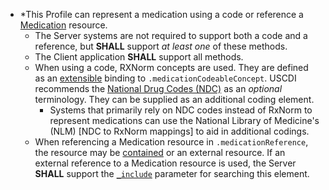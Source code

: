 * \*This Profile can represent a medication using a code or reference a [Medication] resource.
    *  The Server systems are not required to support both a code and a reference, but **SHALL** support *at least one* of these methods.
    *  The Client application **SHALL** support all methods.
    *  When using a code, RXNorm concepts are used. They are defined as an [extensible] binding to `.medicationCodeableConcept`. USCDI recommends the [National Drug Codes (NDC)] as an *optional* terminology. They can be supplied as an additional coding element.
       * Systems that primarily rely on NDC codes instead of RxNorm to represent medications can use the National Library of Medicine's (NLM) [NDC to RxNorm mappings] to aid in additional codings.
    *  When referencing a Medication resource in `.medicationReference`, the resource may be [contained] or an external resource. If an external reference to a Medication resource is used, the Server **SHALL** support the [`_include`] parameter for searching this element.


[Medication]: {{site.data.fhir.path}}medication.html
[`_include`]: {{site.data.fhir.path}}search.html#include
[contained]: {{site.data.fhir.path}}references.html#contained
[National Drug Codes (NDC)]: https://www.fda.gov/drugs/drug-approvals-and-databases/national-drug-code-directory
[extensible]: {{site.data.fhir.path}}terminologies.html#extensible


